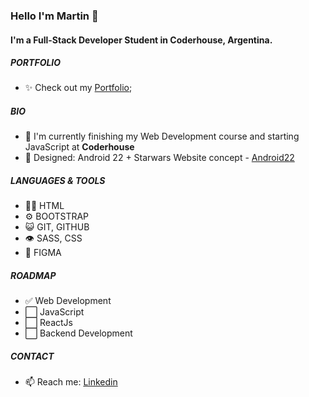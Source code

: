 ### Hello I'm Martin 👋

#### I'm a Full-Stack Developer Student in Coderhouse, Argentina.

##### PORTFOLIO

- ✨ Check out my [Portfolio](https://martinqr.github.io/portfoliomz/);

##### BIO

- 🏢 I'm currently finishing my Web Development course and starting JavaScript at **Coderhouse**
- 💅 Designed: Android 22 + Starwars Website concept - [Android22](https://martinqr.github.io/android22bt/)

##### LANGUAGES & TOOLS

- 👨‍💻 HTML
- ⚙️ BOOTSTRAP
- 😺 GIT, GITHUB
- 👁️ SASS, CSS
- 📌 FIGMA

##### ROADMAP

- ✅ Web Development
- ⬜ JavaScript
- ⬜ ReactJs
- ⬜ Backend Development

##### CONTACT

- 📫 Reach me: [Linkedin](https://www.linkedin.com/in/mzalazar/)

